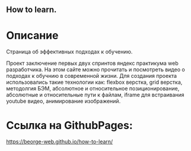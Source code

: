
##  How to learn.

# Описание
 
 Страница об эффективных подходах к обучению.

 Проект заключение первых двух спринтов яндекс практикума web разработчика.
 На этом сайте можно прочитать и посмотреть видео о подходах к обучнию в современной жизни.
 Для создания проекта использовались такие технологии как: flexbox верстка, grid верстка, методолгия БЭМ, абсолютное и относительное позиционирование, 
 абсолютные и относительные пути к файлам, iframe для встраивания youtube видео, анимирование изображений.

# Ссылка на GithubPages:
 https://beorge-web.github.io/how-to-learn/
